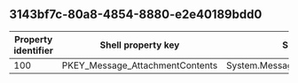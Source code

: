 ## 3143bf7c-80a8-4854-8880-e2e40189bdd0

Property identifier | Shell property key | Shell name | Alias
--- | --- | --- | ---
100 | PKEY_Message_AttachmentContents | System.Message.AttachmentContents | 

